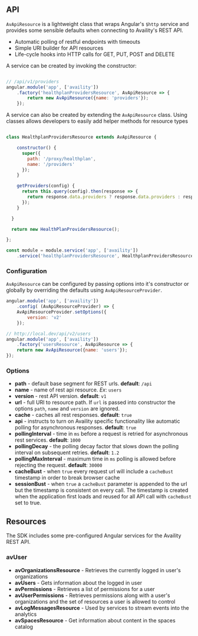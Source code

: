 ## API

`AvApiResource` is a lightweight class that wraps Angular's `$http` service and provides some sensible defaults when connecting to Availity's REST API.

* Automatic polling of restful endpoints with timeouts
* Simple URI builder for API resources
* Life-cycle hooks into HTTP calls for GET, PUT, POST and DELETE

A service can be created by invoking the constructor:

```javascript

// /api/v1/providers
angular.module('app', ['availity'])
    .factory('healthplanProvidersResource', AvApiResource => {        
        return new AvApiResource({name: 'providers'});
    });
```

A service can also be created by extending the `AvApiResource` class.  Using classes allows developers to easily add helper methods for resource types

```javascript

class HealthplanProvidersResource extends AvApiResource {

    constructor() {
      super({
        path: '/proxy/healthplan',
        name: '/providers'
      });
    }

    getProviders(config) {
      return this.query(config).then(response => {
        return response.data.providers ? response.data.providers : response.data;
      });
    }

  }

  return new HealthPlanProvidersResource();

};

const module = module.service('app', ['availity'])
    .service('healthplanProvidersResource', HealthplanProvidersResource);
```

### Configuration

`AvApiResource` can be configured by passing options into it's constructor or globally by overriding the defaults using `AvApiResourceProvider`.

```javascript
angular.module('app', ['availity'])
    .config( (AvApiResourceProvider) => {    
    AvApiResourceProvider.setOptions({
        version: 'v2' 
    });

// http://local.dev/api/v2/users
angular.module('app', ['availity'])
    .factory('usersResource', AvApiResource => {        
    return new AvApiResource({name: 'users'});
});
```

### Options

* **path** - default base segment for REST urls. **default**: `/api`
* **name** - name of rest api resource. _Ex_: `users`
* **version** - rest API version. **default**: `v1`
* **url** - full URI to resource path.  If `url` is passed into constructor the options `path`, `name` and `version` are ignored.
* **cache** - caches all rest responses.  **default**: `true`
* **api** - instructs to turn on Availity specific functionality like automatic polling for asynchronous responses.  **default**: `true`
* **pollingInterval** -  time in `ms` before a request is retried for asynchronous rest services.  **default**: `1000`
* **pollingDecay** - the polling decay factor that slows down the polling interval on subsequent retries. **default**: `1.2`
* **pollingMaxInterval** - maximum time in `ms` polling is allowed before rejecting the request. **default**: `30000`
* **cacheBust** - when `true` every request url will include a `cacheBust` timestamp in order to break browser cache
* **sessionBust** - when `true` a `cacheBust` parameter is appended to the url but the timestamp is consistent on every call.  The timestamp is created when the application first loads and reused for all API call with `cacheBust` set to true.

## Resources

The SDK includes some pre-configured Angular services for the Availity REST API.

### avUser
- **avOrganizationsResource** - Retrieves the currently logged in user's organizations
- **avUsers** - Gets information about the logged in user
- **avPermissions** - Retrieves a list of permissions for a user
- **avUserPermissions** - Retrieves permissions along with a user's organizations and the set of resources a user is allowed to control
- **avLogMessagesResource** - Used by services to stream events into the analytics
- **avSpacesResource** - Get information about content in the spaces catalog








